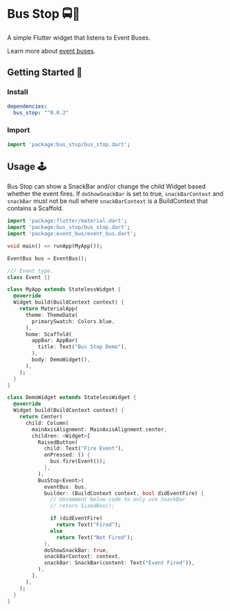 # Bus Stop 🚍🚏

A simple Flutter widget that listens to Event Buses.

Learn more about [event buses](https://github.com/marcojakob/dart-event-bus).



## Getting Started 🚀

### Install

```yaml
dependencies:
  bus_stop: "^0.0.2"
```

### Import

```dart
import 'package:bus_stop/bus_stop.dart';
```



## Usage 🕹

Bus Stop can show a SnackBar and/or change the child Widget based whether the event fires. If `doShowSnackBar` is set to true, `snackBarContext` and `snackBar` must not be null where `snackBarContext` is a BuildContext that contains a Scaffold. 

```dart
import 'package:flutter/material.dart';
import 'package:bus_stop/bus_stop.dart';
import 'package:event_bus/event_bus.dart';

void main() => runApp(MyApp());

EventBus bus = EventBus();

/// Event type.
class Event {}

class MyApp extends StatelessWidget {
  @override
  Widget build(BuildContext context) {
    return MaterialApp(
      theme: ThemeData(
        primarySwatch: Colors.blue,
      ),
      home: Scaffold(
        appBar: AppBar(
          title: Text("Bus Stop Demo"),
        ),
        body: DemoWidget(),
      ),
    );
  }
}

class DemoWidget extends StatelessWidget {
  @override
  Widget build(BuildContext context) {
    return Center(
      child: Column(
        mainAxisAlignment: MainAxisAlignment.center,
        children: <Widget>[
          RaisedButton(
            child: Text("Fire Event"),
            onPressed: () {
              bus.fire(Event());
            },
          ),
          BusStop<Event>(
            eventBus: bus,
            builder: (BuildContext context, bool didEventFire) {
              // Uncomment below code to only use SnackBar
              // return SizedBox();

              if (didEventFire)
                return Text("Fired");
              else
                return Text("Not Fired");
            },
            doShowSnackBar: true,
            snackBarContext: context,
            snackBar: SnackBar(content: Text("Event Fired")),
          ),
        ],
      ),
    );
  }
}
```

